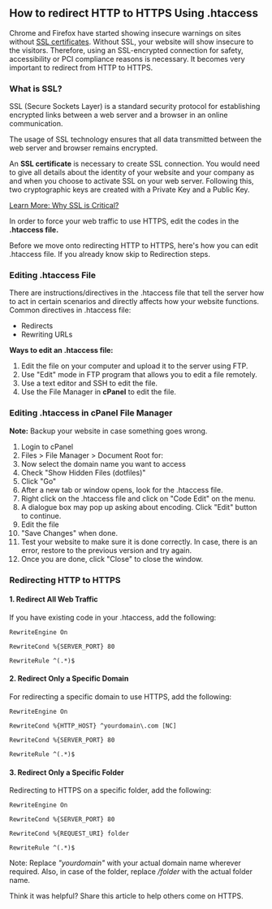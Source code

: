 ## How to redirect HTTP to HTTPS Using .htaccess

Chrome and Firefox have started showing insecure warnings on sites without [SSL certificates](https://www.instantssl.com/ssl.html). Without SSL, your website
will show insecure to the visitors. Therefore, using an SSL-encrypted connection
for safety, accessibility or PCI compliance reasons is necessary. It becomes
very important to redirect from HTTP to HTTPS.


### What is SSL?

SSL (Secure Sockets Layer) is a standard security protocol for establishing
encrypted links between a web server and a browser in an online communication.

The usage of SSL technology ensures that all data transmitted between the web
server and browser remains encrypted.

An **SSL certificate** is necessary to create SSL connection. You would need to
give all details about the identity of your website and your company as and when
you choose to activate SSL on your web server. Following this, two cryptographic keys are created with a Private Key and a Public Key.

[Learn More: Why SSL is
Critical?](https://www.sslrenewals.com/blog/why-is-ssl-important-benefits-of-using-ssl-certificate)

In order to force your web traffic to use HTTPS, edit the codes in the
**.htaccess file.**

Before we move onto redirecting HTTP to HTTPS, here's how you can edit .htaccess
file. If you already know skip to Redirection steps.

### Editing .htaccess File

There are instructions/directives in the .htaccess file that tell the server how
to act in certain scenarios and directly affects how your website functions.
Common directives in .htaccess file:

* Redirects
* Rewriting URLs

**Ways to edit an .htaccess file:**

1.  Edit the file on your computer and upload it to the server using FTP.
1.  Use "Edit" mode in FTP program that allows you to edit a file remotely.
1.  Use a text editor and SSH to edit the file.
1.  Use the File Manager in **cPanel** to edit the file.

### Editing .htaccess in cPanel File Manager

**Note:** Backup your website in case something goes wrong.

1.  Login to cPanel
1.  Files > File Manager > Document Root for:
1.  Now select the domain name you want to access
1.  Check "Show Hidden Files (dotfiles)"
1.  Click "Go"
1.  After a new tab or window opens, look for the .htaccess file.
1.  Right click on the .htaccess file and click on "Code Edit" on the menu.
1.  A dialogue box may pop up asking about encoding. Click "Edit" button to
continue.
1.  Edit the file
1.  "Save Changes" when done.
1.  Test your website to make sure it is done correctly. In case, there is an error,
restore to the previous version and try again.
1.  Once you are done, click "Close" to close the window.

### Redirecting HTTP to HTTPS

#### 1. Redirect All Web Traffic

If you have existing code in your .htaccess, add the following:

    RewriteEngine On

    RewriteCond %{SERVER_PORT} 80

    RewriteRule ^(.*)$ 

#### 2. Redirect Only a Specific Domain

For redirecting a specific domain to use HTTPS, add the following:

    RewriteEngine On

    RewriteCond %{HTTP_HOST} ^yourdomain\.com [NC]

    RewriteCond %{SERVER_PORT} 80

    RewriteRule ^(.*)$ 

#### 3. Redirect Only a Specific Folder

Redirecting to HTTPS on a specific folder, add the following:

    RewriteEngine On

    RewriteCond %{SERVER_PORT} 80

    RewriteCond %{REQUEST_URI} folder

    RewriteRule ^(.*)$ 

Note: Replace *"yourdomain"* with your actual domain name wherever required.
Also, in case of the folder, replace */folder* with the actual folder name.

Think it was helpful? Share this article to help others come on HTTPS.

